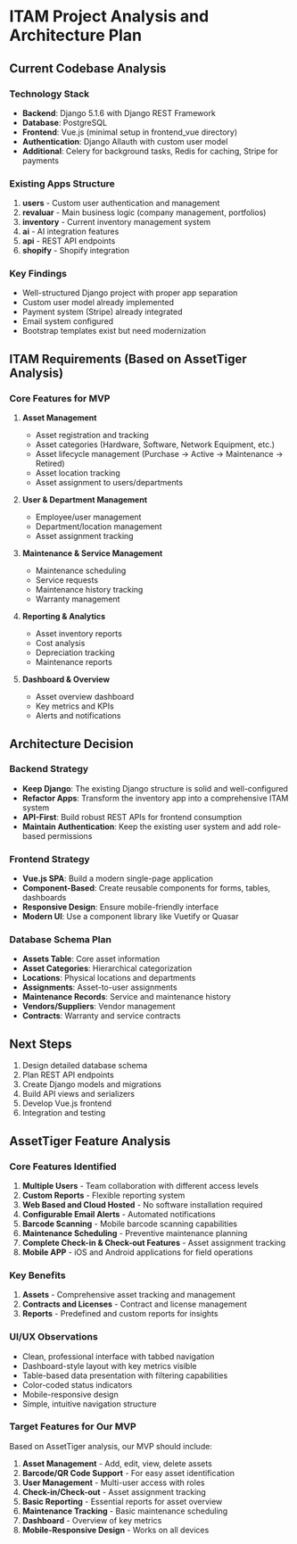 # ITAM Project Analysis and Architecture Plan

## Current Codebase Analysis

### Technology Stack
- **Backend**: Django 5.1.6 with Django REST Framework
- **Database**: PostgreSQL
- **Frontend**: Vue.js (minimal setup in frontend_vue directory)
- **Authentication**: Django Allauth with custom user model
- **Additional**: Celery for background tasks, Redis for caching, Stripe for payments

### Existing Apps Structure
1. **users** - Custom user authentication and management
2. **revaluar** - Main business logic (company management, portfolios)
3. **inventory** - Current inventory management system
4. **ai** - AI integration features
5. **api** - REST API endpoints
6. **shopify** - Shopify integration

### Key Findings
- Well-structured Django project with proper app separation
- Custom user model already implemented
- Payment system (Stripe) already integrated
- Email system configured
- Bootstrap templates exist but need modernization

## ITAM Requirements (Based on AssetTiger Analysis)

### Core Features for MVP
1. **Asset Management**
   - Asset registration and tracking
   - Asset categories (Hardware, Software, Network Equipment, etc.)
   - Asset lifecycle management (Purchase → Active → Maintenance → Retired)
   - Asset location tracking
   - Asset assignment to users/departments

2. **User & Department Management**
   - Employee/user management
   - Department/location management
   - Asset assignment tracking

3. **Maintenance & Service Management**
   - Maintenance scheduling
   - Service requests
   - Maintenance history tracking
   - Warranty management

4. **Reporting & Analytics**
   - Asset inventory reports
   - Cost analysis
   - Depreciation tracking
   - Maintenance reports

5. **Dashboard & Overview**
   - Asset overview dashboard
   - Key metrics and KPIs
   - Alerts and notifications

## Architecture Decision

### Backend Strategy
- **Keep Django**: The existing Django structure is solid and well-configured
- **Refactor Apps**: Transform the inventory app into a comprehensive ITAM system
- **API-First**: Build robust REST APIs for frontend consumption
- **Maintain Authentication**: Keep the existing user system and add role-based permissions

### Frontend Strategy
- **Vue.js SPA**: Build a modern single-page application
- **Component-Based**: Create reusable components for forms, tables, dashboards
- **Responsive Design**: Ensure mobile-friendly interface
- **Modern UI**: Use a component library like Vuetify or Quasar

### Database Schema Plan
- **Assets Table**: Core asset information
- **Asset Categories**: Hierarchical categorization
- **Locations**: Physical locations and departments
- **Assignments**: Asset-to-user assignments
- **Maintenance Records**: Service and maintenance history
- **Vendors/Suppliers**: Vendor management
- **Contracts**: Warranty and service contracts

## Next Steps
1. Design detailed database schema
2. Plan REST API endpoints
3. Create Django models and migrations
4. Build API views and serializers
5. Develop Vue.js frontend
6. Integration and testing



## AssetTiger Feature Analysis

### Core Features Identified
1. **Multiple Users** - Team collaboration with different access levels
2. **Custom Reports** - Flexible reporting system
3. **Web Based and Cloud Hosted** - No software installation required
4. **Configurable Email Alerts** - Automated notifications
5. **Barcode Scanning** - Mobile barcode scanning capabilities
6. **Maintenance Scheduling** - Preventive maintenance planning
7. **Complete Check-in & Check-out Features** - Asset assignment tracking
8. **Mobile APP** - iOS and Android applications for field operations

### Key Benefits
1. **Assets** - Comprehensive asset tracking and management
2. **Contracts and Licenses** - Contract and license management
3. **Reports** - Predefined and custom reports for insights

### UI/UX Observations
- Clean, professional interface with tabbed navigation
- Dashboard-style layout with key metrics visible
- Table-based data presentation with filtering capabilities
- Color-coded status indicators
- Mobile-responsive design
- Simple, intuitive navigation structure

### Target Features for Our MVP
Based on AssetTiger analysis, our MVP should include:
1. **Asset Management** - Add, edit, view, delete assets
2. **Barcode/QR Code Support** - For easy asset identification
3. **User Management** - Multi-user access with roles
4. **Check-in/Check-out** - Asset assignment tracking
5. **Basic Reporting** - Essential reports for asset overview
6. **Maintenance Tracking** - Basic maintenance scheduling
7. **Dashboard** - Overview of key metrics
8. **Mobile-Responsive Design** - Works on all devices


